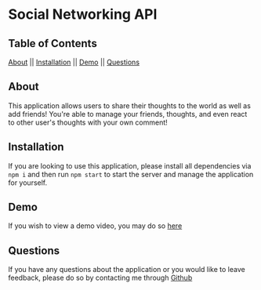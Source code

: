 # Social Networking API

## Table of Contents

[About](#about) || [Installation](#installation) || [Demo](#demo) || [Questions](#questions)

## About

This application allows users to share their thoughts to the world as well as add friends! You're able to manage your friends, thoughts, and even react to other user's thoughts with your own comment!

## Installation

If you are looking to use this application, please install all dependencies via `npm i` and then run `npm start` to start the server and manage the application for yourself.

## Demo

If you wish to view a demo video, you may do so [here](https://drive.google.com/file/d/1WqQgX0CiCPsOwM9msGYf8PBDMegt41Jw/view?usp=sharing)

## Questions

If you have any questions about the application or you would like to leave feedback, please do so by contacting me through [Github](https://github.com/tzuzu)
